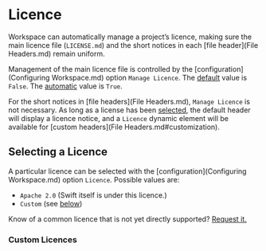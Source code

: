 <!--
 Licence.md
 
 This source file is part of the Workspace open source project.
 
 Copyright ©2017 Jeremy David Giesbrecht and the Workspace contributors.
 
 Soli Deo gloria
 
 Licensed under the Apache License, Version 2.0
 See http://www.apache.org/licenses/LICENSE-2.0 for licence information.
 -->

# Licence

Workspace can automatically manage a project’s licence, making sure the main licence file (`LICENSE.md`) and the short notices in each [file header](File Headers.md) remain uniform.

Management of the main licence file is controlled by the [configuration](Configuring Workspace.md) option `Manage Licence`. The [default](Responsibilities.md#default-vs-automatic) value is `False`. The [automatic](Responsibilities.md#default-vs-automatic) value is `True`.

For the short notices in [file headers](File Headers.md), `Manage Licence` is not necessary. As long as a license has been [selected](#selecting-a-licence), the default header will display a licence notice, and a `Licence` dynamic element will be available for [custom headers](File Headers.md#customization).

## Selecting a Licence

A particular licence can be selected with the [configuration](Configuring Workspace.md) option `Licence`. Possible values are:

- `Apache 2.0` (Swift itself is under this licence.)
- `Custom` (see [below](#custom-licences))

Know of a common licence that is not yet directly supported? [Request it.](https://github.com/SDGGiesbrecht/Workspace/issues)

### Custom Licences
